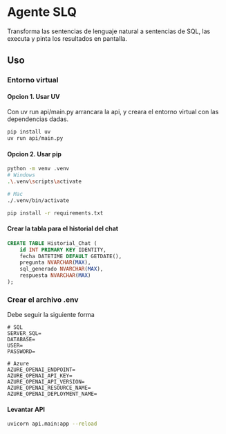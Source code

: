 # Agente SLQ 
Transforma las sentencias de lenguaje natural a sentencias de SQL, las executa y pinta los resultados en pantalla.

## Uso 


### Entorno virtual 

#### Opcion 1. Usar UV 
Con uv run api/main.py arrancara la api, y creara el entorno virtual con las dependencias dadas. 

```bash 
pip install uv 
uv run api/main.py 
```
#### Opcion 2. Usar pip 

```bash
python -m venv .venv 
# Windows
.\.venv\scripts\activate

# Mac
./.venv/bin/activate 

pip install -r requirements.txt 
```

#### Crear la tabla para el historial del chat
```sql
CREATE TABLE Historial_Chat (
    id INT PRIMARY KEY IDENTITY,
    fecha DATETIME DEFAULT GETDATE(),
    pregunta NVARCHAR(MAX),
    sql_generado NVARCHAR(MAX),
    respuesta NVARCHAR(MAX)
);
```

### Crear el archivo .env 
Debe seguir la siguiente forma 

```
# SQL 
SERVER_SQL=
DATABASE=
USER=
PASSWORD=

# Azure
AZURE_OPENAI_ENDPOINT=
AZURE_OPENAI_API_KEY=
AZURE_OPENAI_API_VERSION=
AZURE_OPENAI_RESOURCE_NAME=
AZURE_OPENAI_DEPLOYMENT_NAME=
```

#### Levantar API 
```bash 
uvicorn api.main:app --reload
```




